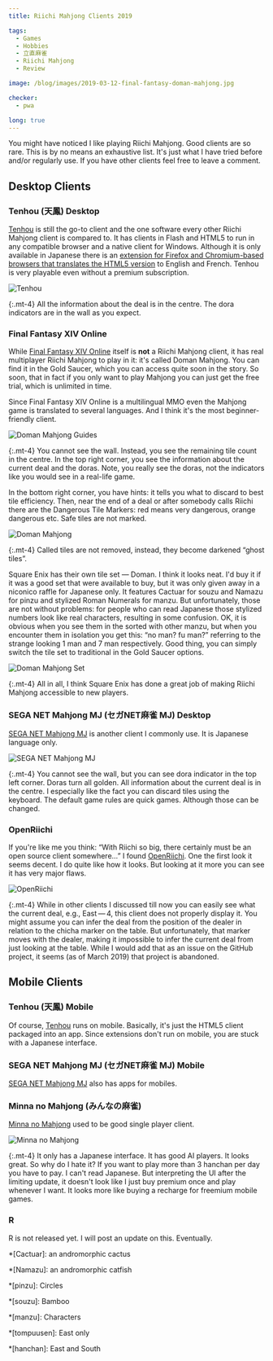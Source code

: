 ```yaml
---
title: Riichi Mahjong Clients 2019

tags:
  - Games
  - Hobbies
  - 立直麻雀
  - Riichi Mahjong
  - Review

image: /blog/images/2019-03-12-final-fantasy-doman-mahjong.jpg

checker:
  - pwa

long: true
---
```

You might have noticed I like playing Riichi Mahjong.
Good clients are so rare.
This is by no means an exhaustive list.
It's just what I have tried before and/or regularly use.
If you have other clients feel free to leave a comment.

## Desktop Clients

### Tenhou (天鳳) Desktop

[Tenhou](https://tenhou.net/) is still the go-to client and the one software every other Riichi Mahjong client is compared to.
It has clients in Flash and HTML5 to run in any compatible browser and a native client for Windows.
Although it is only available in Japanese there is an [extension for Firefox and Chromium-based browsers that translates the HTML5 version](https://gitlab.com/zefiris/tenhou-english-ui) to English and French.
Tenhou is very playable even without a premium subscription.

<picture>
  <source srcset="{{ '/blog/images/2019-03-12-tenhou.avif' | absolute_url }}" type="image/avif">
  <source srcset="{{ '/blog/images/2019-03-12-tenhou.webp' | absolute_url }}" type="image/webp">
  <img loading="lazy" src="{{ '/blog/images/2019-03-12-tenhou.jpg' | absolute_url }}" alt="Tenhou">
</picture>

{:.mt-4}
All the information about the deal is in the centre.
The dora indicators are in the wall as you expect.

### Final Fantasy XIV Online

While [Final Fantasy XIV Online](https://www.finalfantasyxiv.com) itself is **not** a Riichi Mahjong client, it has real multiplayer Riichi Mahjong to play in it: it's called Doman Mahjong.
You can find it in the Gold Saucer, which you can access quite soon in the story.
So soon, that in fact if you only want to play Mahjong you can just get the free trial, which is unlimited in time.

Since Final Fantasy XIV Online is a multilingual MMO even the Mahjong game is translated to several languages.
And I think it's the most beginner-friendly client.

<picture>
  <source srcset="{{ '/blog/images/2019-03-12-final-fantasy-doman-mahjong-guides.avif' | absolute_url }}" type="image/avif">
  <source srcset="{{ '/blog/images/2019-03-12-final-fantasy-doman-mahjong-guides.webp' | absolute_url }}" type="image/webp">
  <img loading="lazy" src="{{ '/blog/images/2019-03-12-final-fantasy-doman-mahjong-guides.jpg' | absolute_url }}" alt="Doman Mahjong Guides">
</picture>

{:.mt-4}
You cannot see the wall.
Instead, you see the remaining tile count in the centre.
In the top right corner, you see the information about the current deal and the doras.
Note, you really see the doras, not the indicators like you would see in a real-life game.

In the bottom right corner, you have hints: it tells you what to discard to best tile efficiency.
Then, near the end of a deal or after somebody calls Riichi there are the Dangerous Tile Markers: red means very dangerous, orange dangerous etc.
Safe tiles are not marked.

<picture>
  <source srcset="{{ '/blog/images/2019-03-12-final-fantasy-doman-mahjong.avif' | absolute_url }}" type="image/avif">
  <source srcset="{{ '/blog/images/2019-03-12-final-fantasy-doman-mahjong.webp' | absolute_url }}" type="image/webp">
  <img loading="lazy" src="{{ '/blog/images/2019-03-12-final-fantasy-doman-mahjong.jpg' | absolute_url }}" alt="Doman Mahjong">
</picture>

{:.mt-4}
Called tiles are not removed, instead, they become darkened “ghost tiles”.

Square Enix has their own tile set — Doman.
I think it looks neat.
I'd buy it if it was a good set that were available to buy, but it was only given away in a niconico raffle for Japanese only.
It features Cactuar for souzu and Namazu for pinzu and stylized Roman Numerals for manzu.
But unfortunately, those are not without problems: for people who can read Japanese those stylized numbers look like real characters, resulting in some confusion.
OK, it is obvious when you see them in the sorted with other manzu, but when you encounter them in isolation you get this: “no man? fu man?” referring to the strange looking 1 man and 7 man respectively.
Good thing, you can simply switch the tile set to traditional in the Gold Saucer options.

<picture>
  <source srcset="{{ '/blog/images/2019-03-12-final-fantasy-doman-mahjong-set.avif' | absolute_url }}" type="image/avif">
  <source srcset="{{ '/blog/images/2019-03-12-final-fantasy-doman-mahjong-set.webp' | absolute_url }}" type="image/webp">
  <img loading="lazy" src="{{ '/blog/images/2019-03-12-final-fantasy-doman-mahjong-set.jpg' | absolute_url }}" alt="Doman Mahjong Set">
</picture>

{:.mt-4}
All in all, I think Square Enix has done a great job of making Riichi Mahjong accessible to new players.

### SEGA NET Mahjong MJ (セガNET麻雀 MJ) Desktop

[SEGA NET Mahjong MJ](https://sega-mj.com) is another client I commonly use.
It is Japanese language only.

<picture>
  <source srcset="{{ '/blog/images/2019-03-12-sega-net-mj.avif' | absolute_url }}" type="image/avif">
  <source srcset="{{ '/blog/images/2019-03-12-sega-net-mj.webp' | absolute_url }}" type="image/webp">
  <img loading="lazy" src="{{ '/blog/images/2019-03-12-sega-net-mj.jpg' | absolute_url }}" alt="SEGA NET Mahjong MJ">
</picture>

{:.mt-4}
You cannot see the wall, but you can see dora indicator in the top left corner.
Doras turn all golden. All information about the current deal is in the centre.
I especially like the fact you can discard tiles using the keyboard.
The default game rules are quick games.
Although those can be changed.

### OpenRiichi

If you're like me you think: “With Riichi so big, there certainly must be an open source client somewhere…”
I found [OpenRiichi](https://github.com/FluffyStuff/OpenRiichi).
One the first look it seems decent.
I do quite like how it looks.
But looking at it more you can see it has very major flaws.

<picture>
  <source srcset="{{ '/blog/images/2019-03-12-openriichi.avif' | absolute_url }}" type="image/avif">
  <source srcset="{{ '/blog/images/2019-03-12-openriichi.webp' | absolute_url }}" type="image/webp">
  <img loading="lazy" src="{{ '/blog/images/2019-03-12-openriichi.jpg' | absolute_url }}" alt="OpenRiichi">
</picture>

{:.mt-4}
While in other clients I discussed till now you can easily see what the current deal, e.g., East&thinsp;—&thinsp;4, this client does not properly display it.
You might assume you can infer the deal from the position of the dealer in relation to the chicha marker on the table.
But unfortunately, that marker moves with the dealer, making it impossible to infer the current deal from just looking at the table.
While I would add that as an issue on the GitHub project, it seems (as of March 2019) that project is abandoned.

## Mobile Clients

### Tenhou (天鳳) Mobile

Of course, [Tenhou](https://tenhou.net/) runs on mobile.
Basically, it's just the HTML5 client packaged into an app.
Since extensions don't run on mobile, you are stuck with a Japanese interface.

### SEGA NET Mahjong MJ (セガNET麻雀 MJ) Mobile

[SEGA NET Mahjong MJ](https://sega-mj.com) also has apps for mobiles.

### Minna no Mahjong (みんなの麻雀)

[Minna no Mahjong](https://play.google.com/store/apps/details?id=jp.co.unbalance.android.mjminna) used to be good single player client.

<picture>
  <source srcset="{{ '/blog/images/2019-03-12-minna-no-mahjong.avif' | absolute_url }}" type="image/avif">
  <source srcset="{{ '/blog/images/2019-03-12-minna-no-mahjong.webp' | absolute_url }}" type="image/webp">
  <img loading="lazy" src="{{ '/blog/images/2019-03-12-minna-no-mahjong.jpg' | absolute_url }}" alt="Minna no Mahjong">
</picture>

{:.mt-4}
It only has a Japanese interface.
It has good AI players. It looks great. So why do I hate it?
If you want to play more than 3 hanchan per day you have to pay.
I can't read Japanese.
But interpreting the UI after the limiting update, it doesn't look like I just buy premium once and play whenever I want.
It looks more like buying a recharge for freemium mobile games.

### R

R is not released yet.
I will post an update on this. Eventually.

*[Cactuar]: an andromorphic cactus

*[Namazu]: an andromorphic catfish

*[pinzu]: Circles

*[souzu]: Bamboo

*[manzu]: Characters

*[tompuusen]: East only

*[hanchan]: East and South
